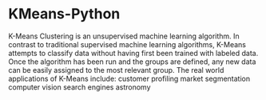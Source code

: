 # KMeans-Python

K-Means Clustering is an unsupervised machine learning algorithm. In contrast to traditional supervised machine learning algorithms, K-Means attempts to classify data without having first been trained with labeled data. Once the algorithm has been run and the groups are defined, any new data can be easily assigned to the most relevant group.
The real world applications of K-Means include:
    customer profiling
    market segmentation
    computer vision
    search engines
    astronomy

